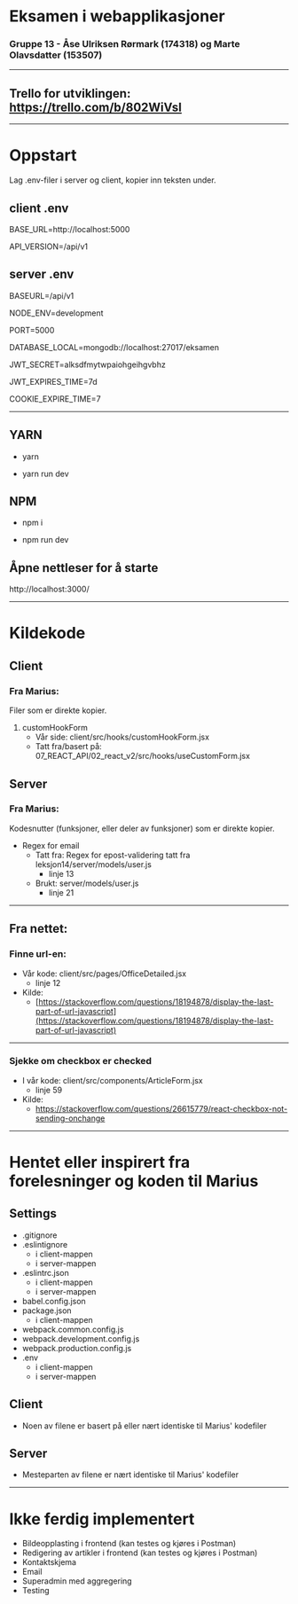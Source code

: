 # Eksamen i webapplikasjoner

### Gruppe 13 - Åse Ulriksen Rørmark (174318) og Marte Olavsdatter (153507)

---
## Trello for utviklingen: https://trello.com/b/802WiVsI
---

# Oppstart

Lag .env-filer i server og client, kopier inn teksten under.

## client .env

BASE_URL=http://localhost:5000

API_VERSION=/api/v1

## server .env

BASEURL=/api/v1

NODE_ENV=development

PORT=5000

DATABASE_LOCAL=mongodb://localhost:27017/eksamen

JWT_SECRET=alksdfmytwpaiohgeihgvbhz

JWT_EXPIRES_TIME=7d

COOKIE_EXPIRE_TIME=7

---

## YARN

- yarn

- yarn run dev

## NPM

- npm i

- npm run dev

## Åpne nettleser for å starte

http://localhost:3000/

---

# Kildekode

## Client

### Fra Marius:

Filer som er direkte kopier.

1. customHookForm
   - Vår side: client/src/hooks/customHookForm.jsx
   - Tatt fra/basert på: 07_REACT_API/02_react_v2/src/hooks/useCustomForm.jsx

## Server

### Fra Marius:

Kodesnutter (funksjoner, eller deler av funksjoner) som er direkte kopier.

- Regex for email
  - Tatt fra: Regex for epost-validering tatt fra leksjon14/server/models/user.js
    - linje 13
  - Brukt: server/models/user.js
    - linje 21

---

## Fra nettet:

### Finne url-en:

- Vår kode: client/src/pages/OfficeDetailed.jsx
  - linje 12
- Kilde:
  - [https://stackoverflow.com/questions/18194878/display-the-last-part-of-url-javascript](https://stackoverflow.com/questions/18194878/display-the-last-part-of-url-javascript)

---

### Sjekke om checkbox er checked

- I vår kode: client/src/components/ArticleForm.jsx
  - linje 59
- Kilde:
  - https://stackoverflow.com/questions/26615779/react-checkbox-not-sending-onchange

---

# Hentet eller inspirert fra forelesninger og koden til Marius

## Settings

- .gitignore
- .eslintignore
  - i client-mappen
  - i server-mappen
- .eslintrc.json
  - i client-mappen
  - i server-mappen
- babel.config.json
- package.json
  - i client-mappen
- webpack.common.config.js
- webpack.development.config.js
- webpack.production.config.js
- .env
  - i client-mappen
  - i server-mappen

## Client

- Noen av filene er basert på eller nært identiske til Marius' kodefiler

## Server

- Mesteparten av filene er nært identiske til Marius' kodefiler

---

# Ikke ferdig implementert

- Bildeopplasting i frontend (kan testes og kjøres i Postman)
- Redigering av artikler i frontend (kan testes og kjøres i Postman)
- Kontaktskjema
- Email
- Superadmin med aggregering
- Testing
